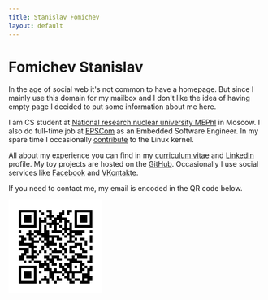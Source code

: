 ```yaml
---
title: Stanislav Fomichev
layout: default
---
```


Fomichev Stanislav
==================

In the age of social web it's not common to have a homepage. But since I mainly use this domain for my mailbox and I don't like the idea of having empty page I decided to put some information about me here.

I am CS student at [National research nuclear university MEPhI](http://mephi.ru/eng/) in Moscow. I also do full-time job at [EPSCom](http://epscom.net) as an Embedded Software Engineer. In my spare time I occasionally [contribute](http://git.kernel.org/?p=linux%2Fkernel%2Fgit%2Fnext%2Flinux-next.git&a=search&h=HEAD&st=commit&s=Stanislav+Fomichev) to the Linux kernel.

All about my experience you can find in my [curriculum vitae](/todo) and [LinkedIn](http://ru.linkedin.com/pub/stanislav-fomichev/25/860/646) profile.
My toy projects are hosted on the [GitHub](http://github.com/fomichev).
Occasionally I use social services like [Facebook](http://www.facebook.com/people/Stanislav-Fomichev/1409375470) and [VKontakte](http://vkontakte.ru/id2623851).

If you need to contact me, my email is encoded in the QR code below.

![QR mail](/data/mail.png)
